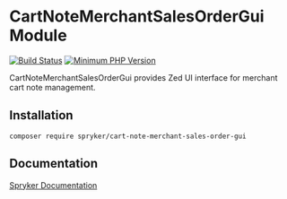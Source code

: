 # CartNoteMerchantSalesOrderGui Module
[![Build Status](https://travis-ci.org/spryker/cart-note-merchant-sales-order-gui.svg)](https://travis-ci.org/spryker/cart-note-merchant-sales-order-gui)
[![Minimum PHP Version](https://img.shields.io/badge/php-%3E%3D%207.2-8892BF.svg)](https://php.net/)

CartNoteMerchantSalesOrderGui provides Zed UI interface for merchant cart note management.

## Installation

```
composer require spryker/cart-note-merchant-sales-order-gui
```

## Documentation

[Spryker Documentation](https://academy.spryker.com/developing_with_spryker/module_guide/modules.html)

